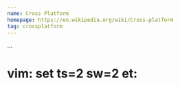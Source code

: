 ```yaml
---
name: Cross Platform
homepage: https://en.wikipedia.org/wiki/Cross-platform
tag: crossplatform
---
```

...
# vim: set ts=2 sw=2 et:
